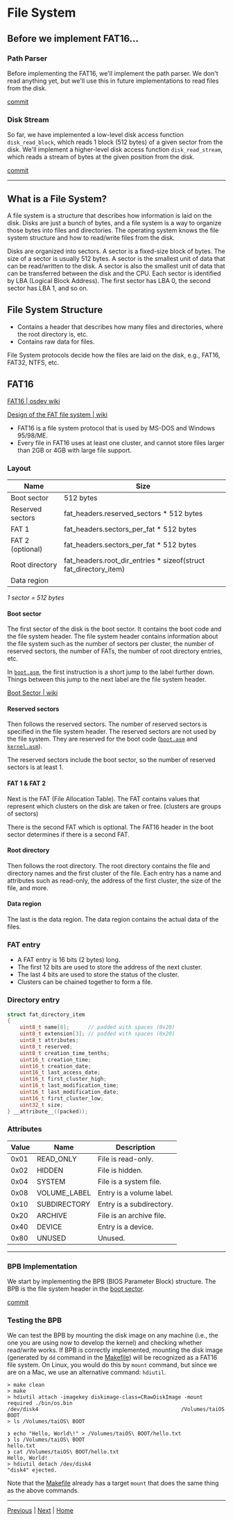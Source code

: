 # File System

## Before we implement FAT16...

### Path Parser

Before implementing the FAT16, we'll implement the path parser. We don't read anything yet, but we'll use this in future implementations to read files from the disk.

[commit](https://github.com/taikiy/kernel/commit/8f6d1ebb2df287e0d7a9d79ad991489ebd0a05f2)

### Disk Stream

So far, we have implemented a low-level disk access function `disk_read_block`, which reads 1 block (512 bytes) of a given sector from the disk. We'll implement a higher-level disk access function `disk_read_stream`, which reads a stream of bytes at the given position from the disk.

[commit](https://github.com/taikiy/kernel/commit/71c17b57f5e3999464734685ffbc01f849bd5b61)

---

## What is a File System?

A file system is a structure that describes how information is laid on the disk. Disks are just a bunch of bytes, and a file system is a way to organize those bytes into files and directories. The operating system knows the file system structure and how to read/write files from the disk.

Disks are organized into sectors. A sector is a fixed-size block of bytes. The size of a sector is usually 512 bytes. A sector is the smallest unit of data that can be read/written to the disk. A sector is also the smallest unit of data that can be transferred between the disk and the CPU. Each sector is identified by LBA (Logical Block Address). The first sector has LBA 0, the second sector has LBA 1, and so on.

## File System Structure

- Contains a header that describes how many files and directories, where the root directory is, etc.
- Contains raw data for files.

File System protocols decide how the files are laid on the disk, e.g., FAT16, FAT32, NTFS, etc.

## FAT16

[FAT16 | osdev wiki](https://wiki.osdev.org/FAT16#FAT_16)

[Design of the FAT file system | wiki](https://en.wikipedia.org/wiki/Design_of_the_FAT_file_system#FAT16)

- FAT16 is a file system protocol that is used by MS-DOS and Windows 95/98/ME.
- Every file in FAT16 uses at least one cluster, and cannot store files larger than 2GB or 4GB with large file support.

### Layout

| Name             | Size                                                              |
| ---------------- | ----------------------------------------------------------------- |
| Boot sector      | 512 bytes                                                         |
| Reserved sectors | fat_headers.reserved_sectors \* 512 bytes                         |
| FAT 1            | fat_headers.sectors_per_fat \* 512 bytes                          |
| FAT 2 (optional) | fat_headers.sectors_per_fat \* 512 bytes                          |
| Root directory   | fat_headers.root_dir_entries \* sizeof(struct fat_directory_item) |
| Data region      |                                                                   |

_1 sector = 512 bytes_

#### Boot sector

The first sector of the disk is the boot sector. It contains the boot code and the file system header. The file system header contains information about the file system such as the number of sectors per cluster, the number of reserved sectors, the number of FATs, the number of root directory entries, etc.

In [`boot.asm`](../src/boot/boot.asm), the first instruction is a short jump to the label further down. Things between this jump to the next label are the file system header.

[Boot Sector | wiki](https://en.wikipedia.org/wiki/Design_of_the_FAT_file_system#Boot_Sector)

#### Reserved sectors

Then follows the reserved sectors. The number of reserved sectors is specified in the file system header. The reserved sectors are not used by the file system. They are reserved for the boot code ([`boot.asm`](../src/boot/boot.asm) and [`kernel.asm`](../src/kernel.asm)).

The reserved sectors include the boot sector, so the number of reserved sectors is at least 1.

#### FAT 1 & FAT 2

Next is the FAT (File Allocation Table). The FAT contains values that represent which clusters on the disk are taken or free. (clusters are groups of sectors)

There is the second FAT which is optional. The FAT16 header in the boot sector determines if there is a second FAT.

#### Root directory

Then follows the root directory. The root directory contains the file and directory names and the first cluster of the file. Each entry has a name and attributes such as read-only, the address of the first cluster, the size of the file, and more.

#### Data region

The last is the data region. The data region contains the actual data of the files.

### FAT entry

- A FAT entry is 16 bits (2 bytes) long.
- The first 12 bits are used to store the address of the next cluster.
- The last 4 bits are used to store the status of the cluster.
- Clusters can be chained together to form a file.

### Directory entry

```c
struct fat_directory_item
{
    uint8_t name[8];      // padded with spaces (0x20)
    uint8_t extension[3]; // padded with spaces (0x20)
    uint8_t attributes;
    uint8_t reserved;
    uint8_t creation_time_tenths;
    uint16_t creation_time;
    uint16_t creation_date;
    uint16_t last_access_date;
    uint16_t first_cluster_high;
    uint16_t last_modification_time;
    uint16_t last_modification_date;
    uint16_t first_cluster_low;
    uint32_t size;
} __attribute__((packed));
```

### Attributes

| Value | Name         | Description              |
| ----- | ------------ | ------------------------ |
| 0x01  | READ_ONLY    | File is read-only.       |
| 0x02  | HIDDEN       | File is hidden.          |
| 0x04  | SYSTEM       | File is a system file.   |
| 0x08  | VOLUME_LABEL | Entry is a volume label. |
| 0x10  | SUBDIRECTORY | Entry is a subdirectory. |
| 0x20  | ARCHIVE      | File is an archive file. |
| 0x40  | DEVICE       | Entry is a device.       |
| 0x80  | UNUSED       | Unused.                  |

---

### BPB Implementation

We start by implementing the BPB (BIOS Parameter Block) structure. The BPB is the file system header in the [boot sector](../src/boot/boot.asm).

[commit](https://github.com/taikiy/kernel/commit/275672e26ad1a63c43a4b41c805b47c9713e2045)

### Testing the BPB

We can test the BPB by mounting the disk image on any machine (i.e., the one you are using now to develop the kernel) and checking whether read/write works. If BPB is correctly implemented, mounting the disk image (generated by `dd` command in the [Makefile](../Makefile)) will be recognized as a FAT16 file system. On Linux, you would do this by `mount` command, but since we are on a Mac, we use an alternative command: `hdiutil`.

```shell
> make clean
> make
> hdiutil attach -imagekey diskimage-class=CRawDiskImage -mount required ./bin/os.bin
/dev/disk4          	                               	/Volumes/taiOS BOOT
> ls /Volumes/taiOS\ BOOT

❯ echo "Hello, World\!" > /Volumes/taiOS\ BOOT/hello.txt
❯ ls /Volumes/taiOS\ BOOT
hello.txt
❯ cat /Volumes/taiOS\ BOOT/hello.txt
Hello, World!
> hdiutil detach /dev/disk4
"disk4" ejected.
```

Note that the [Makefile](../Makefile) already has a target `mount` that does the same thing as the above commands.

---

[Previous](./9_file_system_disk_driver.md) | [Next](./11_file_system_virtual_file_system.md) | [Home](../README.md)
